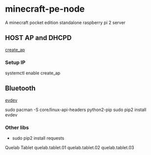 # minecraft-pe-node
A minecraft pocket edition standalone raspberry pi 2 server

## HOST AP and DHCPD
[create_ap](https://github.com/oblique/create_ap)

### Setup IP
systemctl enable create_ap


## Bluetooth
[evdev](http://python-evdev.readthedocs.org/en/latest/)

sudo pacman -S core/linux-api-headers python2-pip
sudo pip2 install evdev

### Other libs
* sudo pip2 install requests

Quelab Tablet
quelab.tablet.01
quelab.tablet.02
quelab.tablet.03

